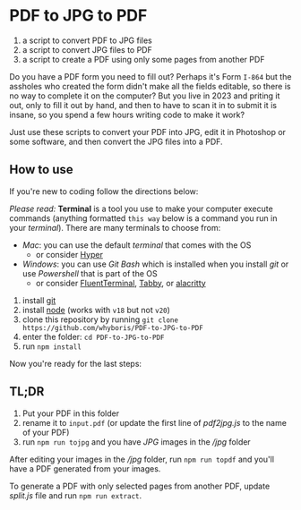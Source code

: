 # PDF to JPG to PDF

1. a script to convert PDF to JPG files
2. a script to convert JPG files to PDF
3. a script to create a PDF using only some pages from another PDF

Do you have a PDF form you need to fill out? Perhaps it's Form `I-864` but the assholes who created the form didn't make all the fields editable, so there is no way to complete it on the computer? But you live in 2023 and priting it out, only to fill it out by hand, and then to have to scan it in to submit it is insane, so you spend a few hours writing code to make it work?

Just use these scripts to convert your PDF into JPG, edit it in Photoshop or some software, and then convert the JPG files into a PDF.

## How to use

If you're new to coding follow the directions below:

_Please read:_ **Terminal** is a tool you use to make your computer execute commands (anything formatted `this way` below is a command you run in your _terminal_). There are many terminals to choose from:
   - _Mac_: you can use the default _terminal_ that comes with the OS
      - or consider [Hyper](https://hyper.is)
   - _Windows_: you can use _Git Bash_ which is installed when you install _git_ or use _Powershell_ that is part of the OS
      - or consider [FluentTerminal](https://github.com/felixse/FluentTerminal), [Tabby](https://github.com/Eugeny/tabby), or [alacritty](https://github.com/alacritty/alacritty)

1. install [git](https://git-scm.com/)
2. install [node](https://nodejs.org/en/) (works with `v18` but not `v20`)
3. clone this repository by running `git clone https://github.com/whyboris/PDF-to-JPG-to-PDF`
4. enter the folder: `cd PDF-to-JPG-to-PDF`
5. run `npm install`

Now you're ready for the last steps:

## TL;DR

1. Put your PDF in this folder 
2. rename it to `input.pdf` (or update the first line of _pdf2jpg.js_ to the name of your PDF)
3. run `npm run tojpg` and you have _JPG_ images in the _/jpg_ folder

After editing your images in the _/jpg_ folder, run `npm run topdf` and you'll have a PDF generated from your images.

To generate a PDF with only selected pages from another PDF, update _split.js_ file and run `npm run extract`.

